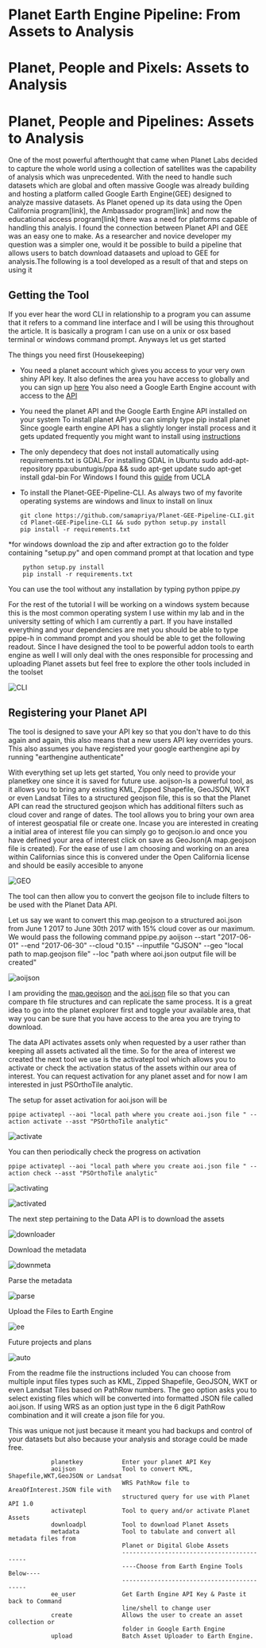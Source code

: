 # Planet Earth Engine Pipeline: From Assets to Analysis
# Planet, People and Pixels: Assets to Analysis
# Planet, People and Pipelines: Assets to Analysis

One of the most powerful afterthought that came when Planet Labs decided to capture the whole world using a collection of satellites was the capability of analysis which was unprecedented. With the need to handle such datasets which are global and often massive Google was already building and hosting a platform called Google Earth Engine(GEE) designed to analyze massive datasets. As Planet opened up its data using the Open California program[link], the Ambassador program[link]  and now the educational access program[link] there was a need for platforms capable of handling this analyis. I found the connection between Planet API and GEE was an easy one to make. As a researcher and novice developer my question was a simpler one, would it be possible to build a pipeline that allows users to batch download dataasets and upload to GEE for analysis.The following is a tool developed as a result of that and steps on using it 

## Getting the Tool
If you ever hear the word CLI in relationship to a program you can assume that it refers to a command line interface and I will be using this throughout the article. It is basically a program I can use on a unix or osx based terminal or windows command prompt. Anyways let us get started

The things you need first (Housekeeping)
* You need a planet account which gives you access to your very own shiny API key. It also defines the area you have access to globally and you can sign up
 [here](https://www.planet.com/explorer/) 
 You also need a Google Earth Engine account with access to the [API](https://signup.earthengine.google.com/#!/)

* You need the planet API and the Google Earth Engine API installed on your system
		To install planet API you can simply type
			pip install planet
		Since google earth engine API has a slightly longer install process and it gets updated frequently you might want to install using [instructions](https://developers.google.com/earth-engine/python_install)
* The only dependecy that does not install automatically using requirements.txt is GDAL.For installing GDAL in Ubuntu
		sudo add-apt-repository ppa:ubuntugis/ppa && sudo apt-get update
		sudo apt-get install gdal-bin
		For Windows I found this [guide](https://sandbox.idre.ucla.edu/sandbox/tutorials/installing-gdal-for-windows) from UCLA
*  To install the Planet-GEE-Pipeline-CLI. As always two of my favorite operating systems are windows and linux to install on linux
	```
	git clone https://github.com/samapriya/Planet-GEE-Pipeline-CLI.git
	cd Planet-GEE-Pipeline-CLI && sudo python setup.py install
	pip install -r requirements.txt
	```
*for windows download the zip and after extraction go to the folder containing "setup.py" and open command prompt at that location and type
```
	python setup.py install
	pip install -r requirements.txt
```

You can use the tool without any installation by typing python ppipe.py
		
For the rest of the tutorial I will be working on a windows system because this is the most common operating system I use within my lab and in the university setting of which I am currently a part. If you have installed everything and your dependencies are met you should be able to type ppipe-h in command prompt and you should be able to get the following readout. Since I have designed the tool to be powerful addon tools to earth engine as well I will only deal with the ones responsible for processing and uploading Planet assets but feel free to explore the other tools included in the toolset

![CLI](http://i.imgur.com/mRUcPtq.gif)

## Registering your Planet API
The tool is designed to save your API key so that you don't have to do this again and again, this also means that a new users API key overrides yours. This also assumes you have registered your google earthengine api by running "earthengine authenticate"

With everything set up lets get started, You only need to provide your planetkey one since it is saved for future use.
aoijson-Is a powerful tool, as it allows you to bring any existing KML, Zipped Shapefile, GeoJSON, WKT or even Landsat Tiles to a structured geojson file, this is so that the Planet API can read the structured geojson which has additional filters such as cloud cover and range of dates. The tool allows you to bring your own area of interest geospatial file or create one. Incase you are interested in creating a initial area of interest file you can simply go to geojson.io and once you have defined your area of interest click on save as GeoJson(A map.geojson file is created). For the ease of use I am choosing and working on an area within Californias since this is convered under the Open California license and should be easily accesible to anyone

![GEO](http://i.imgur.com/vmBGedl.gif)

The tool can then allow you to convert the geojson file to include filters to be used with the Planet Data API.

Let us say we want to convert this map.geojson to a structured aoi.json from June 1 2017 to June 30th 2017 with 15% cloud cover as our maximum. We would pass the following command
ppipe.py aoijson --start "2017-06-01" --end "2017-06-30" --cloud "0.15" --inputfile "GJSON"  --geo "local path to map.geojson file" --loc "path where aoi.json output file will be created"

![aoijson](http://i.imgur.com/5Pr0iqp.png)

I am providing the [map.geojson](https://filebin.ca/3S3EeDlgNzmj/map.geojson) and the [aoi.json](https://filebin.ca/3S3CzV90x72d/aoi.json) file so that you can compare th file structures and can replicate the same process. It is a great idea to go into the planet explorer first and toggle your available area, that way you can be sure that you have access to the area you are trying to download.

The data API activates assets only when requested by a user rather than keeping all assets activated all the time. So for the area of interest we created the next tool we use is the activatepl tool which allows you to activate or check the activation status of the assets within our area of interest. You can request activation for any planet asset and for now I am interested in just PSOrthoTile analytic.

The setup for asset activation for aoi.json will be

```
ppipe activatepl --aoi "local path where you create aoi.json file " --action activate --asst "PSOrthoTile analytic"
```

![activate](http://i.imgur.com/glkDz4K.png)

You can then periodically check the progress on activation

```
ppipe activatepl --aoi "local path where you create aoi.json file " --action check --asst "PSOrthoTile analytic"
```

![activating](http://i.imgur.com/KO8yTq8.png)

![activated](http://i.imgur.com/jIajFfE.png)

The next step pertaining to the Data API is to download the assets

![downloader](http://i.imgur.com/KItCGPK.png)

Download the metadata

![downmeta](http://i.imgur.com/zgZYmEy.png)

Parse the metadata

![parse](http://i.imgur.com/WUvFZNU.gif)

Upload the Files to Earth Engine

![ee](http://i.imgur.com/hkykXOo.gif)
 
 
Future projects and plans

![auto](http://i.imgur.com/VaDrNTH.gif)


From the readme file the instructions included
You can choose from multiple input files types such as KML, Zipped Shapefile, GeoJSON, WKT or even Landsat Tiles based on PathRow numbers. The geo option asks you to select existing files which will be converted into formatted JSON file called aoi.json. If using WRS as an option just type in the 6 digit PathRow combination and it will create a json file for you.

This was unique not just because it meant you had backups and control of your datasets but also because your analysis and storage could be made free.
```
 			planetkey           Enter your planet API Key
			aoijson             Tool to convert KML, Shapefile,WKT,GeoJSON or Landsat
								WRS PathRow file to AreaOfInterest.JSON file with
								structured query for use with Planet API 1.0
			activatepl          Tool to query and/or activate Planet Assets
			downloadpl          Tool to download Planet Assets
			metadata            Tool to tabulate and convert all metadata files from
								Planet or Digital Globe Assets
								-------------------------------------------
								----Choose from Earth Engine Tools Below----
								-------------------------------------------
			ee_user             Get Earth Engine API Key & Paste it back to Command
								line/shell to change user
			create              Allows the user to create an asset collection or
								folder in Google Earth Engine
			upload              Batch Asset Uploader to Earth Engine.
```
